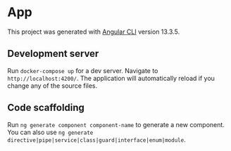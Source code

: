 # App

This project was generated with [Angular CLI](https://github.com/angular/angular-cli) version 13.3.5.

## Development server

Run `docker-compose up` for a dev server. Navigate to `http://localhost:4200/`. The application will automatically reload if you change any of the source files.

## Code scaffolding

Run `ng generate component component-name` to generate a new component. You can also use `ng generate directive|pipe|service|class|guard|interface|enum|module`.